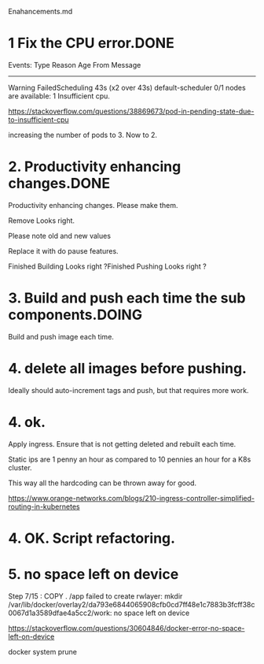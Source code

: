 Enahancements.md

# 1 Fix the CPU error.DONE
Events:
  Type     Reason            Age                From               Message
  ----     ------            ----               ----               -------
  Warning  FailedScheduling  43s (x2 over 43s)  default-scheduler  0/1 nodes are available: 1 Insufficient cpu.

  https://stackoverflow.com/questions/38869673/pod-in-pending-state-due-to-insufficient-cpu

  increasing the number of pods to 3. Now to 2.

# 2. Productivity enhancing changes.DONE
Productivity enhancing changes. Please make them.

  Remove Looks right.

Please note old and new values

Replace it with do pause features.

Finished Building Looks right ?Finished Pushing Looks right ?

# 3. Build and push each time the sub components.DOING

Build and push image each time.

# 4. delete all images before pushing.

Ideally should auto-increment tags and push, but that requires more work.

# 4. ok. 

Apply ingress. Ensure that is not getting deleted and rebuilt each time.

Static ips are 1 penny an hour as compared to 10 pennies an hour for a K8s cluster.

This way all the hardcoding can be thrown away for good.

https://www.orange-networks.com/blogs/210-ingress-controller-simplified-routing-in-kubernetes

# 4. OK. Script refactoring.

# 5. no space left on device

Step 7/15 : COPY . /app
failed to create rwlayer: mkdir /var/lib/docker/overlay2/da793e6844065908cfb0cd7ff48e1c7883b3fcff38c0067d1a3589dfae4a5cc2/work: no space left on device

https://stackoverflow.com/questions/30604846/docker-error-no-space-left-on-device

docker system prune
